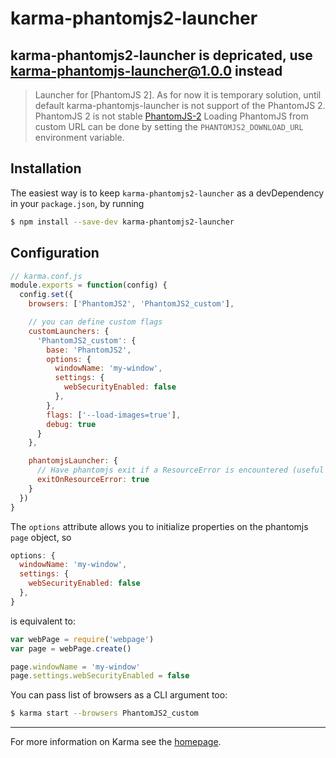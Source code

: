 karma-phantomjs2-launcher
=========================

karma-phantomjs2-launcher is depricated, use karma-phantomjs-launcher@1.0.0 instead
----------------------------------------------------------------------------------

> Launcher for [PhantomJS 2]. As for now it is temporary solution, until default karma-phantomjs-launcher is not support of the PhantomJS 2. PhantomJS 2 is not stable [PhantomJS-2](https://github.com/ariya/phantomjs/wiki/PhantomJS-2) Loading PhantomJS from custom URL can be done by setting the `PHANTOMJS2_DOWNLOAD_URL` environment variable.

Installation
------------

The easiest way is to keep `karma-phantomjs2-launcher` as a devDependency in your `package.json`,
by running

```bash
$ npm install --save-dev karma-phantomjs2-launcher
```

Configuration
-------------

```js
// karma.conf.js
module.exports = function(config) {
  config.set({
    browsers: ['PhantomJS2', 'PhantomJS2_custom'],

    // you can define custom flags
    customLaunchers: {
      'PhantomJS2_custom': {
        base: 'PhantomJS2',
        options: {
          windowName: 'my-window',
          settings: {
            webSecurityEnabled: false
          },
        },
        flags: ['--load-images=true'],
        debug: true
      }
    },

    phantomjsLauncher: {
      // Have phantomjs exit if a ResourceError is encountered (useful if karma exits without killing phantom)
      exitOnResourceError: true
    }
  })
}
```

The `options` attribute allows you to initialize properties on
the phantomjs `page` object, so

```js
options: {
  windowName: 'my-window',
  settings: {
    webSecurityEnabled: false
  },
}
```

is equivalent to:

```js
var webPage = require('webpage')
var page = webPage.create()

page.windowName = 'my-window'
page.settings.webSecurityEnabled = false
```

You can pass list of browsers as a CLI argument too:

```bash
$ karma start --browsers PhantomJS2_custom
```

---

For more information on Karma see the [homepage](http://karma-runner.github.com).
